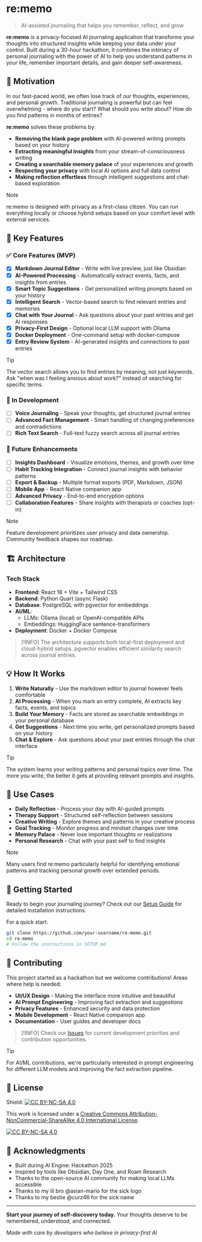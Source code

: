 # re:memo

> AI-assisted journaling that helps you remember, reflect, and grow

**re:memo** is a privacy-focused AI journaling application that transforms your thoughts into structured insights while keeping your data under your control. Built during a 30-hour hackathon, it combines the intimacy of personal journaling with the power of AI to help you understand patterns in your life, remember important details, and gain deeper self-awareness.

## 🌟 Motivation

In our fast-paced world, we often lose track of our thoughts, experiences, and personal growth. Traditional journaling is powerful but can feel overwhelming - where do you start? What should you write about? How do you find patterns in months of entries?

**re:memo** solves these problems by:

- **Removing the blank page problem** with AI-powered writing prompts based on your history
- **Extracting meaningful insights** from your stream-of-consciousness writing
- **Creating a searchable memory palace** of your experiences and growth
- **Respecting your privacy** with local AI options and full data control
- **Making reflection effortless** through intelligent suggestions and chat-based exploration

> [!NOTE]
> re:memo is designed with privacy as a first-class citizen. You can run everything locally or choose hybrid setups based on your comfort level with external services.

## 🚀 Key Features

### ✅ Core Features (MVP)

- [x] **Markdown Journal Editor** - Write with live preview, just like Obsidian
- [x] **AI-Powered Processing** - Automatically extract events, facts, and insights from entries
- [x] **Smart Topic Suggestions** - Get personalized writing prompts based on your history
- [x] **Intelligent Search** - Vector-based search to find relevant entries and memories
- [x] **Chat with Your Journal** - Ask questions about your past entries and get AI responses
- [x] **Privacy-First Design** - Optional local LLM support with Ollama
- [x] **Docker Deployment** - One-command setup with docker-compose
- [x] **Entry Review System** - AI-generated insights and connections to past entries

> [!TIP]
> The vector search allows you to find entries by meaning, not just keywords. Ask "when was I feeling anxious about work?" instead of searching for specific terms.

### 🔄 In Development

- [ ] **Voice Journaling** - Speak your thoughts, get structured journal entries
- [ ] **Advanced Fact Management** - Smart handling of changing preferences and contradictions
- [ ] **Rich Text Search** - Full-text fuzzy search across all journal entries

### 🎯 Future Enhancements

- [ ] **Insights Dashboard** - Visualize emotions, themes, and growth over time
- [ ] **Habit Tracking Integration** - Connect journal insights with behavior patterns
- [ ] **Export & Backup** - Multiple format exports (PDF, Markdown, JSON)
- [ ] **Mobile App** - React Native companion app
- [ ] **Advanced Privacy** - End-to-end encryption options
- [ ] **Collaboration Features** - Share insights with therapists or coaches (opt-in)

> [!NOTE]
> Feature development prioritizes user privacy and data ownership. Community feedback shapes our roadmap.

## 🏗️ Architecture

### Tech Stack

- **Frontend**: React 18 + Vite + Tailwind CSS
- **Backend**: Python Quart (async Flask)
- **Database**: PostgreSQL with pgvector for embeddings
- **AI/ML**:
  - LLMs: Ollama (local) or OpenAI-compatible APIs
  - Embeddings: HuggingFace sentence-transformers
- **Deployment**: Docker + Docker Compose

> [!INFO]
> The architecture supports both local-first deployment and cloud-hybrid setups. pgvector enables efficient similarity search across journal entries.

## 💡 How It Works

1. **Write Naturally** - Use the markdown editor to journal however feels comfortable
2. **AI Processing** - When you mark an entry complete, AI extracts key facts, events, and topics
3. **Build Your Memory** - Facts are stored as searchable embeddings in your personal database
4. **Get Suggestions** - Next time you write, get personalized prompts based on your history
5. **Chat & Explore** - Ask questions about your past entries through the chat interface

> [!TIP]
> The system learns your writing patterns and personal topics over time. The more you write, the better it gets at providing relevant prompts and insights.

## 🎯 Use Cases

- **Daily Reflection** - Process your day with AI-guided prompts
- **Therapy Support** - Structured self-reflection between sessions
- **Creative Writing** - Explore themes and patterns in your creative process
- **Goal Tracking** - Monitor progress and mindset changes over time
- **Memory Palace** - Never lose important thoughts or realizations
- **Personal Research** - Chat with your past self to find insights

> [!NOTE]
> Many users find re:memo particularly helpful for identifying emotional patterns and tracking personal growth over extended periods.

## 🚀 Getting Started

Ready to begin your journaling journey? Check out our [Setup Guide](SETUP.md) for detailed installation instructions.

For a quick start:
```bash
git clone https://github.com/your-username/re-memo.git
cd re-memo
# Follow the instructions in SETUP.md
```

## 🤝 Contributing

This project started as a hackathon but we welcome contributions! Areas where help is needed:

- **UI/UX Design** - Making the interface more intuitive and beautiful
- **AI Prompt Engineering** - Improving fact extraction and suggestions
- **Privacy Features** - Enhanced security and data protection
- **Mobile Development** - React Native companion app
- **Documentation** - User guides and developer docs

> [!INFO]
> Check our [Issues](https://github.com/your-username/re-memo/issues) for current development priorities and contribution opportunities.

> [!TIP]
> For AI/ML contributions, we're particularly interested in prompt engineering for different LLM models and improving the fact extraction pipeline.

## 📄 License

Shield: [![CC BY-NC-SA 4.0][cc-by-nc-sa-shield]][cc-by-nc-sa]

This work is licensed under a
[Creative Commons Attribution-NonCommercial-ShareAlike 4.0 International License][cc-by-nc-sa].

[![CC BY-NC-SA 4.0][cc-by-nc-sa-image]][cc-by-nc-sa]

[cc-by-nc-sa]: http://creativecommons.org/licenses/by-nc-sa/4.0/
[cc-by-nc-sa-image]: https://licensebuttons.net/l/by-nc-sa/4.0/88x31.png
[cc-by-nc-sa-shield]: https://img.shields.io/badge/License-CC%20BY--NC--SA%204.0-lightgrey.svg

## 🙏 Acknowledgments

- Built during AI Engine: Hackathon 2025
- Inspired by tools like Obsidian, Day One, and Roam Research
- Thanks to the open-source AI community for making local LLMs accessible
- Thanks to my lil bro @asian-mario for the sick logo
- Thanks to my bestie @curz46 for the sick name

---

**Start your journey of self-discovery today.** Your thoughts deserve to be remembered, understood, and connected.

*Made with care by developers who believe in privacy-first AI*